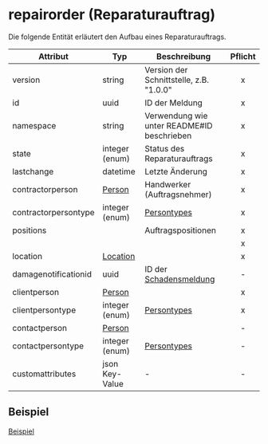 # repairorder (Reparaturauftrag)

Die folgende Entität erläutert den Aufbau eines Reparaturauftrags.

| Attribut             | Typ                               | Beschreibung                                     | Pflicht |
| -------------------- | --------------------------------- | ------------------------------------------------ | :-----: |
| version              | string                            | Version der Schnittstelle, z.B. "1.0.0"          |    x    |
| id                   | uuid                              | ID der Meldung                                   |    x    |
| namespace            | string                            | Verwendung wie unter README#ID beschrieben       |    x    |
| state                | integer (enum)                    | Status des Reparaturauftrags                     |    x    |
| lastchange           | datetime                          | Letzte Änderung                                  |    x    |
| contractorperson     | [Person](/entities/person.md)     | Handwerker (Auftragsnehmer)                      |    x    |
| contractorpersontype | integer (enum)                    | [Persontypes](/types/persontypes.md)             |    x    |
| positions            |                                   | Auftragspositionen                               |    x    |
|                      |                                   |                                                  |    x    |
| location             | [Location](/entities/location.md) |                                                  |    x    |
| damagenotificationid | uuid                              | ID der [Schadensmeldung](damagenotification.md)  |    -    |
| clientperson         | [Person](/entities/person.md)     |                                                  |    x    |
| clientpersontype     | integer (enum)                    | [Persontypes](/types/persontypes.md)             |    x    |
| contactperson        | [Person](/entities/person.md)     |                                                  |    -    |
| contactpersontype    | integer (enum)                    | [Persontypes](/types/persontypes.md)             |    -    |
| customattributes     | json Key-Value                    | -                                                |    -    |

## Beispiel

[Beispiel](repairorder-example.md)
